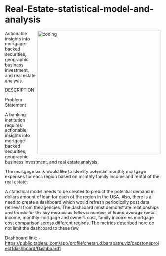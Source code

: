 # Real-Estate-statistical-model-and-analysis
<img align="right" alt="coding" width="400" src="https://img.etimg.com/thumb/width-1200,height-900,imgsize-586214,resizemode-1,msid-90549298/prime/money-and-markets/as-periphery-becomes-mainstream-for-realty-players-will-homebuyers-get-better-returns.jpg">
Actionable insights into mortgage-backed securities, geographic business investment, and real estate analysis.

DESCRIPTION

Problem Statement

A banking institution requires actionable insights into mortgage-backed securities, geographic business investment, and real estate analysis.

The mortgage bank would like to identify potential monthly mortgage expenses for each region based on monthly family income and rental of the real estate.

A statistical model needs to be created to predict the potential demand in dollars amount of loan for each of the region in the USA. Also, there is a need to create a dashboard which would refresh periodically post data retrieval from the agencies. The dashboard must demonstrate relationships and trends for the key metrics as follows: number of loans, average rental income, monthly mortgage and owner’s cost, family income vs mortgage cost comparison across different regions. The metrics described here do not limit the dashboard to these few.


Dashboard link: -https://public.tableau.com/app/profile/chetan.d.barapatre/viz/capstoneproject1dashboard/Dashboard1

